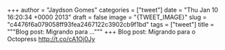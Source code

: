 
+++
author = "Jaydson Gomes"
categories = ["tweet"]
date = "Thu Jan 10 16:20:34 +0000 2013"
draft = false
image = "{TWEET_IMAGE}"
slug = "c4476f6a079058ff93fea2467122c3902cb9f1bd"
tags = ["tweet"]
title = """Blog post: Migrando para ..."""
+++
Blog post: Migrando para o Octopress http://t.co/cA1Oj0Jy
